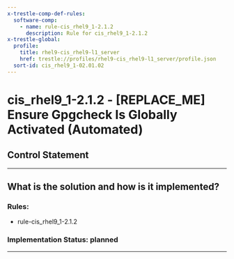 ```yaml
---
x-trestle-comp-def-rules:
  software-comp:
    - name: rule-cis_rhel9_1-2.1.2
      description: Rule for cis_rhel9_1-2.1.2
x-trestle-global:
  profile:
    title: rhel9-cis_rhel9-l1_server
    href: trestle://profiles/rhel9-cis_rhel9-l1_server/profile.json
  sort-id: cis_rhel9_1-02.01.02
---
```


# cis_rhel9_1-2.1.2 - \[REPLACE_ME\] Ensure Gpgcheck Is Globally Activated (Automated)

## Control Statement

______________________________________________________________________

## What is the solution and how is it implemented?

<!-- For implementation status enter one of: implemented, partial, planned, alternative, not-applicable -->

<!-- Note that the list of rules under ### Rules: is read-only and changes will not be captured after assembly to JSON -->

<!-- Add control implementation description here for control: cis_rhel9_1-2.1.2 -->

### Rules:

  - rule-cis_rhel9_1-2.1.2

### Implementation Status: planned

______________________________________________________________________
